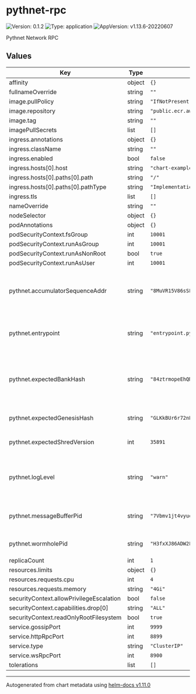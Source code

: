 # pythnet-rpc

![Version: 0.1.2](https://img.shields.io/badge/Version-0.1.2-informational?style=flat-square) ![Type: application](https://img.shields.io/badge/Type-application-informational?style=flat-square) ![AppVersion: v1.13.6-20220607](https://img.shields.io/badge/AppVersion-v1.13.6--20220607-informational?style=flat-square)

Pythnet Network RPC

## Values

| Key | Type | Default | Description |
|-----|------|---------|-------------|
| affinity | object | `{}` |  |
| fullnameOverride | string | `""` |  |
| image.pullPolicy | string | `"IfNotPresent"` |  |
| image.repository | string | `"public.ecr.aws/pyth-network/pythnet"` |  |
| image.tag | string | `""` |  |
| imagePullSecrets | list | `[]` |  |
| ingress.annotations | object | `{}` |  |
| ingress.className | string | `""` |  |
| ingress.enabled | bool | `false` |  |
| ingress.hosts[0].host | string | `"chart-example.local"` |  |
| ingress.hosts[0].paths[0].path | string | `"/"` |  |
| ingress.hosts[0].paths[0].pathType | string | `"ImplementationSpecific"` |  |
| ingress.tls | list | `[]` |  |
| nameOverride | string | `""` |  |
| nodeSelector | object | `{}` |  |
| podAnnotations | object | `{}` |  |
| podSecurityContext.fsGroup | int | `10001` |  |
| podSecurityContext.runAsGroup | int | `10001` |  |
| podSecurityContext.runAsNonRoot | bool | `true` |  |
| podSecurityContext.runAsUser | int | `10001` |  |
| pythnet.accumulatorSequenceAddr | string | `"8MuVR15V86sSELdpW4UYTyx7WTXRARF1Bj7GJHgTJP3K"` | Wormhole accumulator sequence account address in the network |
| pythnet.entrypoint | string | `"entrypoint.pythnet.pyth.network:8001"` | Rendezvous with the cluster at this gossip entrypoint |
| pythnet.expectedBankHash | string | `"84ztrmopeEhQMxweSPvohG3Hv6zgqrvd7pRjR4QQWKoD"` | When wait-for-supermajority <x>, require the bank at <x> to have this hash |
| pythnet.expectedGenesisHash | string | `"GLKkBUr6r72nBtGrtBPJLRqtsh8wXZanX4xfnqKnWwKq"` | Require the genesis have this hash |
| pythnet.expectedShredVersion | int | `35891` | Require the shred version be this value |
| pythnet.logLevel | string | `"warn"` | Pythnet log level. Valid values are: trace, debug, info, warn, error |
| pythnet.messageBufferPid | string | `"7Vbmv1jt4vyuqBZcpYPpnVhrqVe5e6ZPb6JxDcffRHUM"` | Message Buffer program id in the network |
| pythnet.wormholePid | string | `"H3fxXJ86ADW2PNuDDmZJg6mzTtPxkYCpNuQUTgmJ7AjU"` | Wormhole program id in the network |
| replicaCount | int | `1` |  |
| resources.limits | object | `{}` |  |
| resources.requests.cpu | int | `4` |  |
| resources.requests.memory | string | `"4Gi"` |  |
| securityContext.allowPrivilegeEscalation | bool | `false` |  |
| securityContext.capabilities.drop[0] | string | `"ALL"` |  |
| securityContext.readOnlyRootFilesystem | bool | `true` |  |
| service.gossipPort | int | `9999` |  |
| service.httpRpcPort | int | `8899` |  |
| service.type | string | `"ClusterIP"` |  |
| service.wsRpcPort | int | `8900` |  |
| tolerations | list | `[]` |  |

----------------------------------------------
Autogenerated from chart metadata using [helm-docs v1.11.0](https://github.com/norwoodj/helm-docs/releases/v1.11.0)

